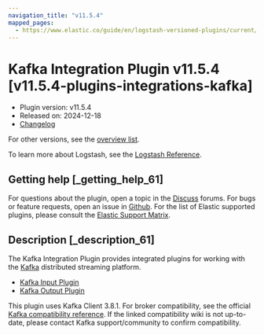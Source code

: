 ```yaml
---
navigation_title: "v11.5.4"
mapped_pages:
  - https://www.elastic.co/guide/en/logstash-versioned-plugins/current/v11.5.4-plugins-integrations-kafka.html
---
```


# Kafka Integration Plugin v11.5.4 [v11.5.4-plugins-integrations-kafka]


* Plugin version: v11.5.4
* Released on: 2024-12-18
* [Changelog](https://github.com/logstash-plugins/logstash-integration-kafka/blob/v11.5.4/CHANGELOG.md)

For other versions, see the [overview list](integration-kafka-index.md).

To learn more about Logstash, see the [Logstash Reference](logstash://reference/index.md).

## Getting help [_getting_help_61]

For questions about the plugin, open a topic in the [Discuss](http://discuss.elastic.co) forums. For bugs or feature requests, open an issue in [Github](https://github.com/logstash-plugins/logstash-integration-kafka). For the list of Elastic supported plugins, please consult the [Elastic Support Matrix](https://www.elastic.co/support/matrix#matrix_logstash_plugins).


## Description [_description_61]

The Kafka Integration Plugin provides integrated plugins for working with the [Kafka](https://kafka.apache.org/) distributed streaming platform.

* [Kafka Input Plugin](/lsr/plugins-inputs-kafka.md)
* [Kafka Output Plugin](/lsr/plugins-outputs-kafka.md)

This plugin uses Kafka Client 3.8.1. For broker compatibility, see the official [Kafka compatibility reference](https://cwiki.apache.org/confluence/display/KAFKA/Compatibility+Matrix). If the linked compatibility wiki is not up-to-date, please contact Kafka support/community to confirm compatibility.


